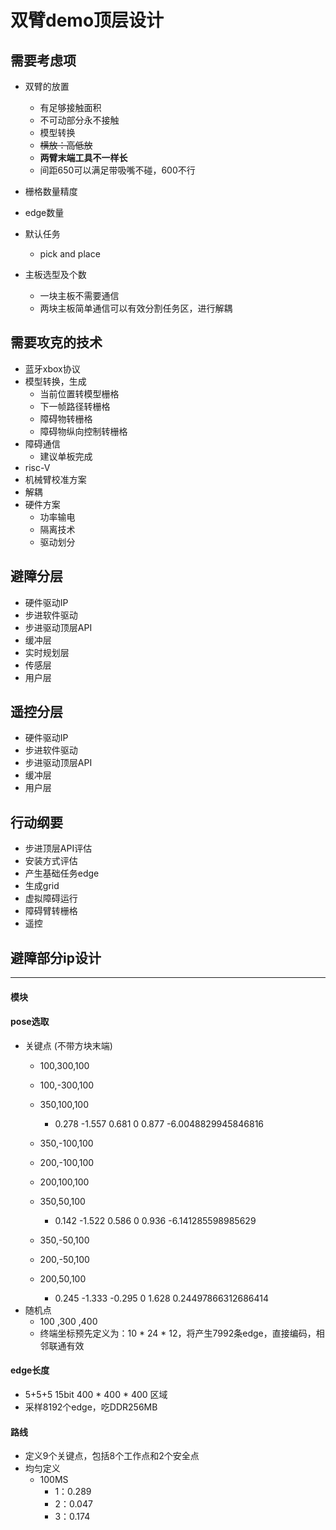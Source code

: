 # 双臂demo顶层设计

## 需要考虑项

* 双臂的放置
    - 有足够接触面积
    - 不可动部分永不接触
    - 模型转换
    - ~~横放：高低放~~
    - **两臂末端工具不一样长**
    - 间距650可以满足带吸嘴不碰，600不行
* 栅格数量精度
* edge数量
* 默认任务
    - pick and place

* 主板选型及个数
    - 一块主板不需要通信
    - 两块主板简单通信可以有效分割任务区，进行解耦





## 需要攻克的技术
* 蓝牙xbox协议
* 模型转换，生成
    - 当前位置转模型栅格
    - 下一帧路径转栅格
    - 障碍物转栅格
    - 障碍物纵向控制转栅格
* 障碍通信
    - 建议单板完成
* risc-V
* 机械臂校准方案
* 解耦
* 硬件方案
    - 功率输电
    - 隔离技术
    - 驱动划分

## 避障分层
* 硬件驱动IP
* 步进软件驱动
* 步进驱动顶层API
* 缓冲层
* 实时规划层
* 传感层
* 用户层

## 遥控分层
* 硬件驱动IP
* 步进软件驱动
* 步进驱动顶层API
* 缓冲层
* 用户层

## 行动纲要
* 步进顶层API评估
* 安装方式评估
* 产生基础任务edge
* 生成grid
* 虚拟障碍运行
* 障碍臂转栅格
* 遥控


## 避障部分ip设计
<!-- #### 设计原则
* ps-pl接口传送带宽尽可能小，减少处理器访存时间


--------------------
#### 接口

* 输入
    - 主机械臂姿态、轨迹
    - 预测时间范围
    - 遥控障碍机械臂姿态、（轨迹or自行预测）
    - 附加传送带速度，障碍物编码
* 输出
    - 主机械臂下一步决策
        + 保持轨迹
        + 调整轨迹速度
        + 撤销轨迹（如何撤销？新PRM结果？） -->

--------------------

#### 模块

<!-- 
* prm（PRM规划路径，在正常状况下绝对安全，发生意外入侵时不一定安全，非微调阶段使用）
    - 预先生成的姿态（pose），这些姿态后三关节可以先定义好，即随机采样终端位置，解IK
    - 根据代价在这些姿态中切换序列
    - 输入：当前位置，目标位置，障碍区域，预测时间范围
    - 输出：安全的路径序列
    - 1. 障碍区域时间扩展
        + 打拍遍历所有配置
        + 配置激活栅格
    - 2. 最近价值路径碰撞检测
        + 打拍遍历关节步进
        + 配置激活栅格
        + 栅格检测
    - 3. edge连成path
        + 价值计算，之前的硬件优化策略？

* 实时监控模块
    - 使用于意外入侵，除去prm最终ik微调阶段，需要实时调用
    - 输入：未来一段时间的路径（多拍输入）；当前障碍物的位置及相应预测时间
    - 输出：当前路径是否安全，可否加速调整，是否需要撤销
    - 1. 输入路径对应姿态（或逻辑）(大寄存器)
        + 打拍遍历关节步进
        + 配置激活栅格
    - 2. 障碍区域时间扩展（大寄存器）
        + 打拍遍历所有配置
        + 配置激活栅格
        + 直到碰撞或时间耗尽
            * 碰撞：拿到时间
            * 时间耗尽：安全
* 姿态时间预测路径范围
* 路径预测栅格
* 姿态转栅格
* 栅格并行碰撞检测


#### 资源
* 使用5：5：6 精度1.5cm
* 碰撞检测单元，可以不做那么大，多次打拍 -->


#### pose选取
* 关键点 (不带方块末端)
    - 100,300,100
    - 100,-300,100

    - 350,100,100
        + 0.278 -1.557 0.681 0 0.877 -6.0048829945846816
    - 350,-100,100
    - 200,-100,100
    - 200,100,100
    - 350,50,100
        + 0.142 -1.522 0.586 0 0.936 -6.141285598985629
    - 350,-50,100
    - 200,-50,100
    - 200,50,100
        + 0.245 -1.333 -0.295 0 1.628 0.24497866312686414
* 随机点
    - 100 ,300 ,400
    - 终端坐标预先定义为：10 * 24 * 12，将产生7992条edge，直接编码，相邻联通有效

#### edge长度
* 5+5+5 15bit 400 * 400 * 400 区域
* 采样8192个edge，吃DDR256MB


#### 路线
* 定义9个关键点，包括8个工作点和2个安全点
* 均匀定义
    - 100MS
        + 1：0.289
        + 2：0.047
        + 3：0.174
